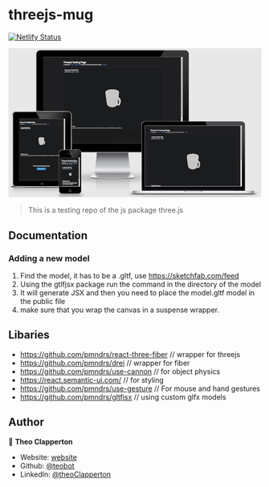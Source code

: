 # threejs-mug
[![Netlify Status](https://api.netlify.com/api/v1/badges/5d4c1b05-8dda-4e15-b9bf-c9c35c6682a3/deploy-status)](https://app.netlify.com/sites/threejs-technical-demo/deploys)

![banner](https://github.com/teobot/threejs-mug/blob/main/img/banner.jpg?raw=true)

> This is a testing repo of the js package three.js

## Documentation
### Adding a new model
1. Find the model, it has to be a .gltf, use https://sketchfab.com/feed
2. Using the gtlfjsx package run the command in the directory of the model
3. It will generate JSX and then you need to place the model.gltf model in the public file
4. make sure that you wrap the canvas in a suspense wrapper.

## Libaries
- https://github.com/pmndrs/react-three-fiber // wrapper for threejs
- https://github.com/pmndrs/drei // wrapper for fiber
- https://github.com/pmndrs/use-cannon // for object physics
- https://react.semantic-ui.com/ // for styling
- https://github.com/pmndrs/use-gesture // For mouse and hand gestures
- https://github.com/pmndrs/gltfjsx // using custom glfx models

## Author

👤 **Theo Clapperton**

* Website: [website]
* Github: [@teobot](https://github.com/teobot)
* LinkedIn: [@theoClapperton](https://linkedin.com/in/theoClapperton)

[project]: https://github.com/teobot/threejs-mug
[website]: https://theoclapperton-portfolio.netlify.app/
